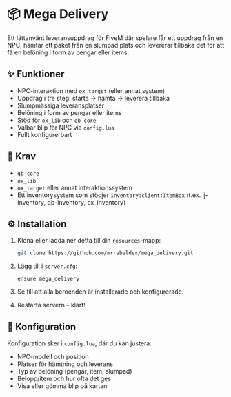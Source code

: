 # 📦 Mega Delivery

Ett lättanvänt leveransuppdrag för FiveM där spelare får ett uppdrag från en NPC, hämtar ett paket från en slumpad plats och levererar tillbaka det för att få en belöning i form av pengar eller items.

## ✨ Funktioner
- NPC-interaktion med `ox_target` (eller annat system)
- Uppdrag i tre steg: starta → hämta → leverera tillbaka
- Slumpmässiga leveransplatser
- Belöning i form av pengar eller items
- Stöd för `ox_lib` och `qb-core`
- Valbar blip för NPC via `config.lua`
- Fullt konfigurerbart

## 🧰 Krav
- `qb-core`
- `ox_lib`
- `ox_target` eller annat interaktionssystem
- Ett inventorysystem som stödjer `inventory:client:ItemBox` (t.ex. lj-inventory, qb-inventory, ox_inventory)

## ⚙️ Installation
1. Klona eller ladda ner detta till din `resources`-mapp:
   ```bash
   git clone https://github.com/mrrabalder/mega_delivery.git
   ```

2. Lägg till i `server.cfg`:
   ```
   ensure mega_delivery
   ```

3. Se till att alla beroenden är installerade och konfigurerade.

4. Restarta servern – klart!

## 🔧 Konfiguration
Konfiguration sker i `config.lua`, där du kan justera:
- NPC-modell och position
- Platser för hämtning och leverans
- Typ av belöning (pengar, item, slumpad)
- Belopp/item och hur ofta det ges
- Visa eller gömma blip på kartan
